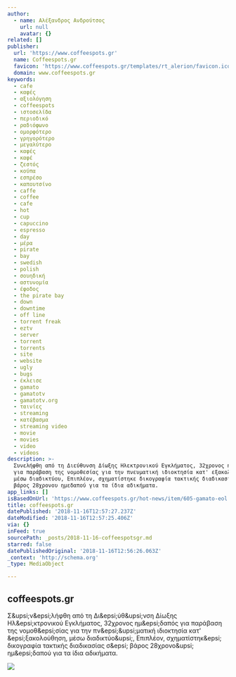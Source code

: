 ```yaml
---
author:
  - name: Αλέξανδρος Ανδρούτσος
    url: null
    avatar: {}
related: []
publisher:
  url: 'https://www.coffeespots.gr'
  name: Coffeespots.gr
  favicon: 'https://www.coffeespots.gr/templates/rt_alerion/favicon.ico'
  domain: www.coffeespots.gr
keywords:
  - cafe
  - καφές
  - αξιολόγηση
  - coffeespots
  - ιστοσελίδα
  - περιοδικό
  - ραδιόφωνο
  - ομορφότερο
  - γρηγορότερο
  - μεγαλύτερο
  - καφές
  - καφέ
  - ζεστός
  - κούπα
  - εσπρέσο
  - καπουτσίνο
  - caffe
  - coffee
  - cafe
  - hot
  - cup
  - capuccino
  - espresso
  - day
  - μέρα
  - pirate
  - bay
  - swedish
  - polish
  - σουηδική
  - αστυνομία
  - έφοδος
  - the pirate bay
  - down
  - downtime
  - off line
  - torrent freak
  - eztv
  - server
  - torrent
  - torrents
  - site
  - website
  - ugly
  - bugs
  - έκλεισε
  - gamato
  - gamatotv
  - gamatotv.org
  - ταινίες
  - streaming
  - κατέβασμα
  - streaming video
  - movie
  - movies
  - video
  - videos
description: >-
  Συνελήφθη από τη Διεύθυνση Δίωξης Ηλεκτρονικού Εγκλήματος, 32χρονος ημεδαπός
  για παράβαση της νομοθεσίας για την πνευματική ιδιοκτησία κατ' εξακολούθηση,
  μέσω διαδικτύου, Επιπλέον, σχηματίστηκε δικογραφία τακτικής διαδικασίας σε
  βάρος 28χρονου ημεδαπού για τα ίδια αδικήματα.
app_links: []
isBasedOnUrl: 'https://www.coffeespots.gr/hot-news/item/605-gamato-eol'
title: coffeespots.gr
datePublished: '2018-11-16T12:57:27.237Z'
dateModified: '2018-11-16T12:57:25.406Z'
via: {}
inFeed: true
sourcePath: _posts/2018-11-16-coffeespotsgr.md
starred: false
datePublishedOriginal: '2018-11-16T12:56:26.063Z'
_context: 'http://schema.org'
_type: MediaObject

---
```

<article style=""><h1>coffeespots.gr</h1><p>Σ&amp;upsi;ν&amp;epsi;λήφθη από τη Δι&amp;epsi;ύθ&amp;upsi;νση Δίωξης Ηλ&amp;epsi;κτρονικού Εγκλήματος, 32χρονος ημ&amp;epsi;δαπός για παράβαση της νομοθ&amp;epsi;σίας για την πν&amp;epsi;&amp;upsi;ματική ιδιοκτησία κατ' &amp;epsi;ξακολούθηση, μέσω διαδικτύο&amp;upsi;, Επιπλέον, σχηματίστηκ&amp;epsi; δικογραφία τακτικής διαδικασίας σ&amp;epsi; βάρος 28χρονο&amp;upsi; ημ&amp;epsi;δαπού για τα ίδια αδικήματα.</p><img src="https://www.coffeespots.gr/media/k2/items/cache/1eca156427374c8abf4738e42b464eef_XL.jpg" /></article>